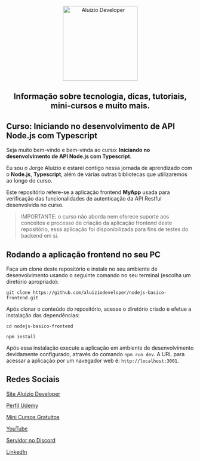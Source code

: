 <p align="center">
  <a href="https://aluiziodeveloper.com.br/">
    <img alt="Aluizio Developer" src="https://aluiziodeveloper.com.br/assets/img/icon.png" width="200" />
  </a>
</p>
<h2 align="center">
Informação sobre tecnologia, dicas, tutoriais, mini-cursos e muito mais.
</h2>

## Curso: Iniciando no desenvolvimento de API Node.js com Typescript

Seja muito bem-vindo e bem-vinda ao curso: **Iniciando no desenvolvimento de API Node.js com Typescript**.

Eu sou o Jorge Aluizio e estarei contigo nessa jornada de aprendizado com o **Node.js**, **Typescript**, além de várias outras bibliotecas que utilizaremos ao longo do curso.

Este repositório refere-se a aplicação frontend **MyApp** usada para verificação das funcionalidades de autenticação da API Restful desenvolvida no curso.

> IMPORTANTE: o curso não aborda nem oferece suporte aos conceitos e processo de criação da aplicação frontend deste repositório, essa aplicação foi disponibilizada para fins de testes do backend em si.

## Rodando a aplicação frontend no seu PC

Faça um clone deste repositório e instale no seu ambiente de desenvolvimento usando o seguinte comando no seu terminal (escolha um diretório apropriado):

```shell
git clone https://github.com/aluiziodeveloper/nodejs-basico-frontend.git
```

Após clonar o conteúdo do repositório, acesse o diretório criado e efetue a instalação das dependências:

```shell
cd nodejs-basico-frontend

npm install
```

Após essa instalação execute a aplicação em ambiente de desenvolvimento devidamente configurado, através do comando `npm run dev`. A URL para acessar a aplicação por um navegador web é: `http://localhost:3001`.

## Redes Sociais

[Site Aluizio Developer](https://aluiziodeveloper.com.br)

[Perfil Udemy](https://aluiziodeveloper.com.br)

[Mini Cursos Gratuitos]([https://](https://letsgoahead.com.br/))

[YouTube](https://www.youtube.com/jorgealuizio)

[Servidor no Discord](https://discord.gg/3J87BMz5fD)

[LinkedIn](https://www.linkedin.com/in/jorgealuizio/)
